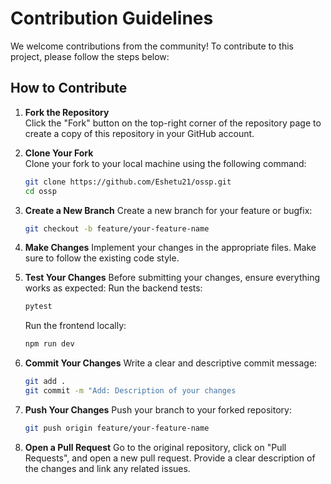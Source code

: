 # Contribution Guidelines

We welcome contributions from the community! To contribute to this project, please follow the steps below:

## How to Contribute

1. **Fork the Repository**  
   Click the "Fork" button on the top-right corner of the repository page to create a copy of this repository in your GitHub account.

2. **Clone Your Fork**  
   Clone your fork to your local machine using the following command:  
   ```bash
   git clone https://github.com/Eshetu21/ossp.git
   cd ossp
   ```
3. **Create a New Branch**
    Create a new branch for your feature or bugfix:
    ```bash
    git checkout -b feature/your-feature-name
5. **Make Changes**
    Implement your changes in the appropriate files. Make sure to follow the existing code style.
6. **Test Your Changes**
    Before submitting your changes, ensure everything works as expected:
    Run the backend tests:
    ```bash
    pytest
    ```
    Run the frontend locally:
    ```bash
    npm run dev
7. **Commit Your Changes**
    Write a clear and descriptive commit message:
   ```bash
   git add .
   git commit -m "Add: Description of your changes
8. **Push Your Changes**
   Push your branch to your forked repository:
   ```bash
   git push origin feature/your-feature-name
9. **Open a Pull Request**
   Go to the original repository, click on "Pull Requests", and open a new pull request.
   Provide a clear description of the changes and link any related issues.

